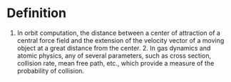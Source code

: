 # Definition

1.  In orbit computation, the distance between a center of attraction of
    a central force field and the extension of the velocity vector of a
    moving object at a great distance from the center. 2. In gas
    dynamics and atomic physics, any of several parameters, such as
    cross section, collision rate, mean free path, etc., which provide a
    measure of the probability of collision.
